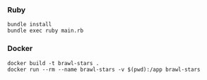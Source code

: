 ### Ruby
```shell
bundle install
bundle exec ruby main.rb
```

### Docker
```shell
docker build -t brawl-stars .
docker run --rm --name brawl-stars -v $(pwd):/app brawl-stars
```